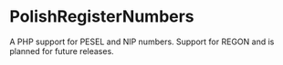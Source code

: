 PolishRegisterNumbers
====================

A PHP support for PESEL and NIP numbers. Support for REGON and is planned
for future releases.
